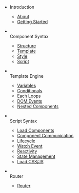 - Introduction

  - [About](docs/)
  - [Getting Started](docs/quickstart.md)

- <br>Component Syntax

  - [Structure](docs/component-structure.md)
  - [Template]()
  - [Style]()
  - [Script]()

- <br>Template Engine

  - [Variables](docs/variables.md)
  - [Conditionals](docs/conditionals.md)
  - [Each Loops](docs/loops.md)
  - [DOM Events](docs/dom-events.md)
  - [Nested Components](docs/nested-components.md)

- <br>Script Syntax

  - [Load Components](docs/loadcomponent.md)
  - [Component Communication](docs/component-communication.md)
  - [Lifecycle](docs/lifecycle.md)
  - [Watch Event](docs/watch.md)
  - [Reactivity](docs/reactivity.md)
  - [State Management](docs/state.md)
  - [Load CSS/JS](docs/loadCSSJS.md)

- <br>Router

  - [Router](docs/router.md)